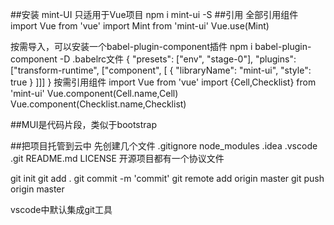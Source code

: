 ##安装 mint-UI 只适用于Vue项目
npm i mint-ui -S
##引用
	全部引用组件
import Vue from 'vue'
import Mint from 'mint-ui'
Vue.use(Mint)



按需导入，可以安装一个babel-plugin-component插件
npm i babel-plugin-component -D
.babelrc文件
{
  "presets": ["env", "stage-0"],
  "plugins": ["transform-runtime", ["component", [
    {
      "libraryName": "mint-ui",
      "style": true
    }
  ]]]
}
	按需引用组件
import Vue from 'vue'
import {Cell,Checklist} from 'mint-ui'
Vue.component(Cell.name,Cell)
Vue.component(Checklist.name,Checklist)

##MUI是代码片段，类似于bootstrap

##把项目托管到云中
先创建几个文件
.gitignore
	node_modules
	.idea
	.vscode
	.git
README.md
LICENSE 开源项目都有一个协议文件

git init
git add .
git commit -m 'commit'
git remote add origin master
git push origin master

vscode中默认集成git工具